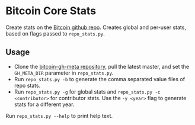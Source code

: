 # Bitcoin Core Stats

Create stats on the [Bitcoin github repo](https://github.com/bitcoin/bitcoin).
Creates global and per-user stats, based on flags passed to `repo_stats.py`.

## Usage

- Clone the [bitcoin-gh-meta repository](https://github.com/zw/bitcoin-gh-meta),
  pull the latest master, and set the `GH_META_DIR` parameter in `repo_stats.py`.
- Run `repo_stats.py -b` to generate the comma separated value files of repo
  stats.
- Run `repo_stats.py -g` for global stats and `repo_stats.py -c <contributor>`
  for contributor stats. Use the `-y <year>` flag to generate stats for a
  different year.

Run `repo_stats.py --help` to print help text.
